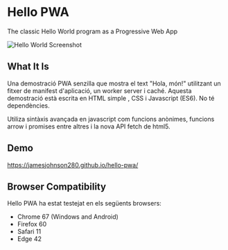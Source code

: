 # Hello PWA

The classic Hello World program as a Progressive Web App

![Hello World Screenshot](./img/screenshot.jpg " Screenshot Hello World ")

## What It Is

Una demostració PWA senzilla que mostra el text "Hola, món!" utilitzant un fitxer de manifest d'aplicació, un worker server i caché. Aquesta demostració està escrita en HTML simple , CSS i Javascript (ES6). No té dependències.

Utiliza sintàxis avançada en javascript com funcions anònimes, funcions arrow i promises entre altres i la nova API fetch de html5. 


## Demo

https://jamesjohnson280.github.io/hello-pwa/

## Browser Compatibility

Hello PWA ha estat testejat en els següents  browsers:

* Chrome 67 (Windows and Android)
* Firefox 60
* Safari 11
* Edge 42
